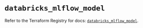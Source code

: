 # `databricks_mlflow_model`

Refer to the Terraform Registry for docs: [`databricks_mlflow_model`](https://registry.terraform.io/providers/databricks/databricks/1.39.0/docs/resources/mlflow_model).
